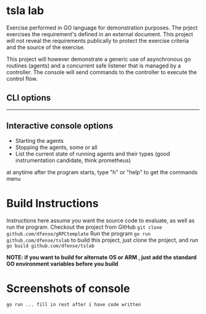 # tsla lab
Exercise performed in GO language for demonstration purposes. The prject exercises the requirement's defined in an external document. This project will not reveal the requirements publically to protect the exercise criteria and the source of the exercise.

This project will however demonstrate a generic use of asynchronous go routines (agents) and a concurrent safe listener that is managed by a controller. The console will send commands to the controller to execute the control flow. 

## CLI options
------
<fill in here>

## Interactive console options
* Starting the agents 
* Stopping the agents, some or all
* List the current state of running agents and their types (good instrumentation candidate, think prometheus)

at anytime after the program starts, type "h" or "help" to get the commands menu

# Build Instructions
Instructions here assume you want the source code to evaluate, as well as run the program. 
Checkout the project from GitHub
```git clone github.com/dfense/gRPCtemplate```
Run the program
 ```go run github.com/dfense/tslab```
to build this project, just clone the project, and run  
```go build github.com/dfense/tslab```  

**NOTE: if you want to build for alternate OS or ARM , just add the standard GO environment variables before you build**


# Screenshots of console
```go run ... fill in rest after i have code written``` 